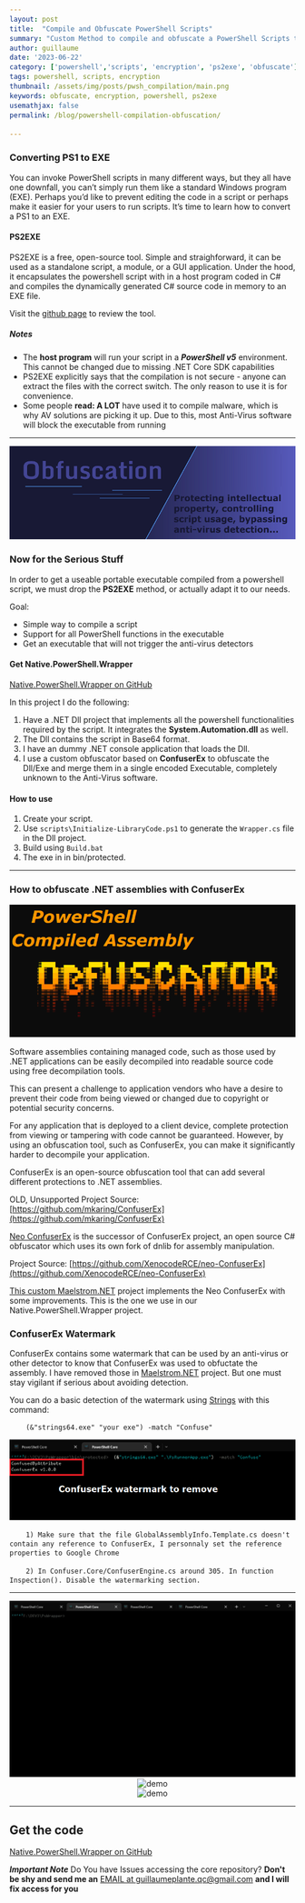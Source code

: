 ```yaml
---
layout: post
title:  "Compile and Obfuscate PowerShell Scripts"
summary: "Custom Method to compile and obfuscate a PowerShell Scripts to portable executable"
author: guillaume
date: '2023-06-22'
category: ['powershell','scripts', 'encryption', 'ps2exe', 'obfuscate']
tags: powershell, scripts, encryption
thumbnail: /assets/img/posts/pwsh_compilation/main.png
keywords: obfuscate, encryption, powershell, ps2exe
usemathjax: false
permalink: /blog/powershell-compilation-obfuscation/

---
```



### Converting PS1 to EXE

You can invoke PowerShell scripts in many different ways, but they all have one downfall, you can’t simply run them like a standard Windows program (EXE). Perhaps you’d like to prevent editing the code in a script or perhaps make it easier for your users to run scripts. It’s time to learn how to convert a PS1 to an EXE.

#### PS2EXE

PS2EXE is a free, open-source tool. Simple and straighforward, it can be used as a standalone script, a module, or a GUI application. Under the hood, it encapsulates the powershell script with in a host program coded in C# and compiles the dynamically generated C# source code in memory to an EXE file.

Visit the [github page](https://github.com/ikarstein/ps2exe) to review the tool.

##### Notes
 - The **host program** will run your script in a ***PowerShell v5*** environment. This cannot be changed due to missing .NET Core SDK capabilities
 - PS2EXE explicitly says that the compilation is not secure - anyone can extract the files with the correct switch. The only reason to use it is for convenience.
 - Some people **read: A LOT** have used it to compile malware, which is why AV solutions are picking it up. Due to this, most Anti-Virus software will block the executable from running


---------------------------------------------------------------------------------------------------------

<center>
<img src="/assets/img/posts/pwsh_compilation/banner1.png" alt="powershell compilation" />
</center>

### Now for the Serious Stuff

In order to get a useable portable executable compiled from a powershell script, we must drop the **PS2EXE** method, or actually adapt it to our needs.

Goal:
 - Simple way to compile a script
 - Support for all PowerShell functions in the executable
 - Get an executable that will not trigger the anti-virus detectors


#### Get Native.PowerShell.Wrapper

[Native.PowerShell.Wrapper on GitHub](https://github.com/arsscriptum/Native.PowerShell.Wrapper.git)


In this project I do the following:

1) Have a .NET Dll project that implements all the powershell functionalities required by the script. It integrates the **System.Automation.dll** as well.
2) The Dll contains the script in Base64 format.
3) I have an dummy  .NET console application that loads the Dll.
4) I use a custom obfuscator based on **ConfuserEx** to obfuscate the Dll/Exe and merge them in a single encoded Executable, completely unknown to the Anti-Virus software. 

#### How to use

1) Create your script.
2) Use ```scripts\Initialize-LibraryCode.ps1``` to generate the ```Wrapper.cs``` file in the Dll project.
3) Build using ```Build.bat```
4) The exe in in bin/protected.


---------------------------------------------------------------------------------------------------------



### How to obfuscate .NET assemblies with ConfuserEx

<img class="card-img-top-restricted-60"
     src="/assets/img/posts/pwsh_compilation/obfuctator.png"
     alt="Obfuctator" />

Software assemblies containing managed code, such as those used by .NET applications can be easily decompiled into readable source code using free decompilation tools.

This can present a challenge to application vendors who have a desire to prevent their code from being viewed or changed due to copyright or potential security concerns.

For any application that is deployed to a client device, complete protection from viewing or tampering with code cannot be guaranteed. However, by using an obfuscation tool, such as ConfuserEx, you can make it significantly harder to decompile your application.

ConfuserEx is an open-source obfuscation tool that can add several different protections to .NET assemblies. 

OLD, Unsupported Project Source: [https://github.com/mkaring/ConfuserEx](https://github.com/mkaring/ConfuserEx)

[Neo ConfuserEx](https://github.com/XenocodeRCE/neo-ConfuserEx) is the successor of ConfuserEx project, an open source C# obfuscator which uses its own fork of dnlib for assembly manipulation.

Project Source: [https://github.com/XenocodeRCE/neo-ConfuserEx](https://github.com/XenocodeRCE/neo-ConfuserEx)

[This custom Maelstrom.NET](https://github.com/arsscriptum/Maelstrom.NET) project implements the Neo ConfuserEx with some improvements. This is the one we use in our Native.PowerShell.Wrapper project.

### ConfuserEx Watermark

ConfuserEx contains some watermark that can be used by an anti-virus or other detector to know that ConfuserEx was used to obfuctate the assembly. I have removed those in [Maelstrom.NET](https://github.com/arsscriptum/Maelstrom.NET) project. But one must stay vigilant if serious about avoiding detection. 

You can do a basic detection of the watermark using [Strings](https://learn.microsoft.com/en-us/sysinternals/downloads/strings) with this command:

```
    (&"strings64.exe" "your exe") -match "Confuse"
```

<img class="card-img-top-restricted-60"
     src="/assets/img/posts/pwsh_compilation/watermark.png"
     alt="watermark" />


```
    1) Make sure that the file GlobalAssemblyInfo.Template.cs doesn't contain any reference to ConfuserEx, I personnaly set the reference properties to Google Chrome

    2) In Confuser.Core/ConfuserEngine.cs around 305. In function Inspection(). Disable the watermarking section.
```

---------------------------------------------------------------------------------------------------------

<center>
<img src="/assets/img/posts/pwsh_compilation/demo.gif" alt="demo" />
</center>

<center>
<img src="/assets/img/posts/pwsh_compilation/demo2.gif" alt="demo" />
</center>

<center>
<img src="/assets/img/posts/pwsh_compilation/stealth.gif" alt="demo" />
</center>


---------------------------------------------------------------------------------------------------------



## Get the code 

[Native.PowerShell.Wrapper on GitHub](https://github.com/arsscriptum/Native.PowerShell.Wrapper.git)

***Important Note*** Do You have Issues accessing the core repository? **Don't be shy and send me an** [EMAIL at guillaumeplante.qc@gmail.com](mailto:guillaumeplante.qc@gmail.com) **and I will fix access for you**